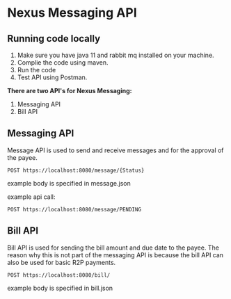 # Nexus Messaging API

## Running code locally

1. Make sure you have java 11 and rabbit mq installed on your machine.
2. Complie the code using maven.
3. Run the code
4. Test API using Postman.

**There are two API's for Nexus Messaging:**

1. Messaging API
2. Bill API

## Messaging API

Message API is used to send and receive messages and for the approval of the payee.

```
POST https://localhost:8080/message/{Status}
```

example body is specified in message.json

example api call:

```
POST https://localhost:8080/message/PENDING
```

## Bill API

Bill API is used for sending the bill amount and due date to the payee. The reason why this is not part of the messaging API is because the bill API can also be used for basic R2P payments.

```
POST https://localhost:8080/bill/
```

example body is specified in bill.json

